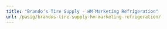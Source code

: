 ```yaml
---
title: "Brando's Tire Supply - HM Marketing Refrigeration"
url: /pasig/brandos-tire-supply-hm-marketing-refrigeration/
---
```

